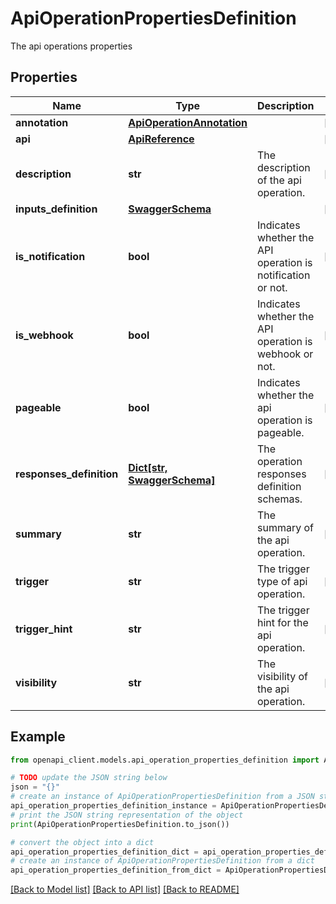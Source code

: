 # ApiOperationPropertiesDefinition

The api operations properties

## Properties

Name | Type | Description | Notes
------------ | ------------- | ------------- | -------------
**annotation** | [**ApiOperationAnnotation**](ApiOperationAnnotation.md) |  | [optional] 
**api** | [**ApiReference**](ApiReference.md) |  | [optional] 
**description** | **str** | The description of the api operation. | [optional] 
**inputs_definition** | [**SwaggerSchema**](SwaggerSchema.md) |  | [optional] 
**is_notification** | **bool** | Indicates whether the API operation is notification or not. | [optional] 
**is_webhook** | **bool** | Indicates whether the API operation is webhook or not. | [optional] 
**pageable** | **bool** | Indicates whether the api operation is pageable. | [optional] 
**responses_definition** | [**Dict[str, SwaggerSchema]**](SwaggerSchema.md) | The operation responses definition schemas. | [optional] 
**summary** | **str** | The summary of the api operation. | [optional] 
**trigger** | **str** | The trigger type of api operation. | [optional] 
**trigger_hint** | **str** | The trigger hint for the api operation. | [optional] 
**visibility** | **str** | The visibility of the api operation. | [optional] 

## Example

```python
from openapi_client.models.api_operation_properties_definition import ApiOperationPropertiesDefinition

# TODO update the JSON string below
json = "{}"
# create an instance of ApiOperationPropertiesDefinition from a JSON string
api_operation_properties_definition_instance = ApiOperationPropertiesDefinition.from_json(json)
# print the JSON string representation of the object
print(ApiOperationPropertiesDefinition.to_json())

# convert the object into a dict
api_operation_properties_definition_dict = api_operation_properties_definition_instance.to_dict()
# create an instance of ApiOperationPropertiesDefinition from a dict
api_operation_properties_definition_from_dict = ApiOperationPropertiesDefinition.from_dict(api_operation_properties_definition_dict)
```
[[Back to Model list]](../README.md#documentation-for-models) [[Back to API list]](../README.md#documentation-for-api-endpoints) [[Back to README]](../README.md)


